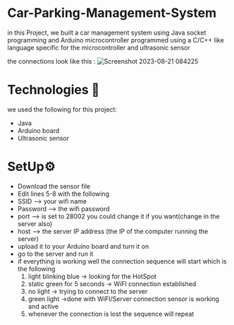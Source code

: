 # Car-Parking-Management-System
in this Project, we built a car management system using Java socket programming
and Arduino microcontroller programmed using a C/C++ like language specific for
the microcontroller and ultrasonic sensor

the connections look like this :
![Screenshot 2023-08-21 084225](https://github.com/Abdulelah-aljarboa/Car-Parking-Management-System/assets/105386716/6e11ee87-f0cf-488c-8d2f-215a30492375)



# Technologies 🧠
  we used the following for this project:
  - Java
  - Arduino board
  - Ultrasonic sensor
  
  
  # SetUp⚙️
  - Download the sensor file
  - Edit lines 5-8 with the following
  - SSID -->  your wifi name
  - Password --> the wifi password
  - port --> is set to 28002 you could change it if you want(change in the server also) 
  - host --> the server IP address (the IP of the computer running the server)
  - upload it to your Arduino board and turn it on
  - go to the server and run it
  - if everything is working well the connection sequence will start which is the following
    1. light blinking blue -> looking for the HotSpot
    2. static green for 5 seconds -> WiFI connection established
    3. no light -> trying to connect to the server
    4. green light ->done with WiFI/Server connection sensor is working and active
    5. whenever the connection is lost the sequence will repeat
    


